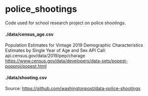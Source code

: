 # police_shootings
Code used for school research project on police shootings.

#### ./data/census_age.csv
Population Estimates for Vintage 2019
Demographic Characteristics Estimates by Single Year of Age and Sex
API Call: api.census.gov/data/2019/pep/charage
https://www.census.gov/data/developers/data-sets/popest-popproj/popest.html



#### ./data/shooting.csv
Source: https://github.com/washingtonpost/data-police-shootings
